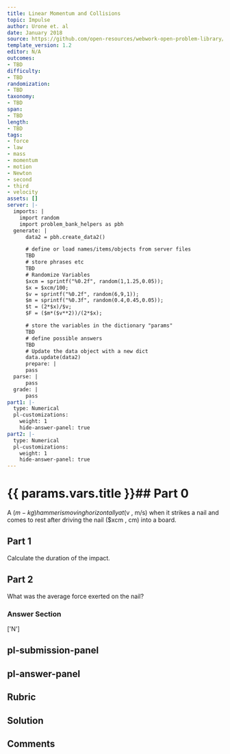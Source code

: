 ```yaml
---
title: Linear Momentum and Collisions
topic: Impulse
author: Urone et. al
date: January 2018
source: https://github.com/open-resources/webwork-open-problem-library/tree/master/Contrib/BrockPhysics/College_Physics_Urone/8.Linear_Momentum_and_Collisions/8-02.Impulse/NU_U17_08_02_012.pg
template_version: 1.2
editor: N/A
outcomes:
- TBD
difficulty:
- TBD
randomization:
- TBD
taxonomy:
- TBD
span:
- TBD
length:
- TBD
tags:
- force
- law
- mass
- momentum
- motion
- Newton
- second
- third
- velocity
assets: []
server: |-
  imports: |
    import random
    import problem_bank_helpers as pbh
  generate: |
      data2 = pbh.create_data2()

      # define or load names/items/objects from server files
      TBD
      # store phrases etc
      TBD
      # Randomize Variables
      $xcm = sprintf("%0.2f", random(1,1.25,0.05));
      $x = $xcm/100;
      $v = sprintf("%0.2f", random(6,9,1));
      $m = sprintf("%0.3f", random(0.4,0.45,0.05));
      $t = (2*$x)/$v;
      $F = ($m*($v**2))/(2*$x);

      # store the variables in the dictionary "params"
      TBD
      # define possible answers
      TBD
      # Update the data object with a new dict
      data.update(data2)
      prepare: |
      pass
  parse: |
      pass
  grade: |
      pass
part1: |-
  type: Numerical
  pl-customizations:
    weight: 1
    hide-answer-panel: true
part2: |-
  type: Numerical
  pl-customizations:
    weight: 1
    hide-answer-panel: true
---
```


# {{ params.vars.title }}## Part 0 
A ($m -kg) hammer is moving horizontally at ($v , m/s) when it strikes a nail and comes to rest after driving the nail ($xcm , cm) into a board. 
## Part 1 
Calculate the duration of the impact. 
## Part 2 
What was the average force exerted on the nail? 


### Answer Section 
['N']

## pl-submission-panel 


## pl-answer-panel 


## Rubric 


## Solution 


## Comments 


